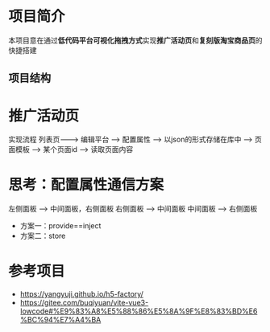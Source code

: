 # 项目简介
本项目意在通过**低代码平台可视化拖拽方式**实现**推广活动页**和**复刻版淘宝商品页**的快捷搭建

## 项目结构

# 推广活动页
实现流程
列表页---> 编辑平台 --> 配置属性 --> 以json的形式存储在库中 -->  页面模板 --> 某个页面id  --> 读取页面内容

# 思考：配置属性通信方案
左侧面板 --> 中间面板，右侧面板
右侧面板 --> 中间面板
中间面板 --> 右侧面板

- 方案一：provide==inject
- 方案二：store

# 参考项目
  - https://yangyuji.github.io/h5-factory/
  - https://gitee.com/buqiyuan/vite-vue3-lowcode#%E9%83%A8%E5%88%86%E5%8A%9F%E8%83%BD%E6%BC%94%E7%A4%BA